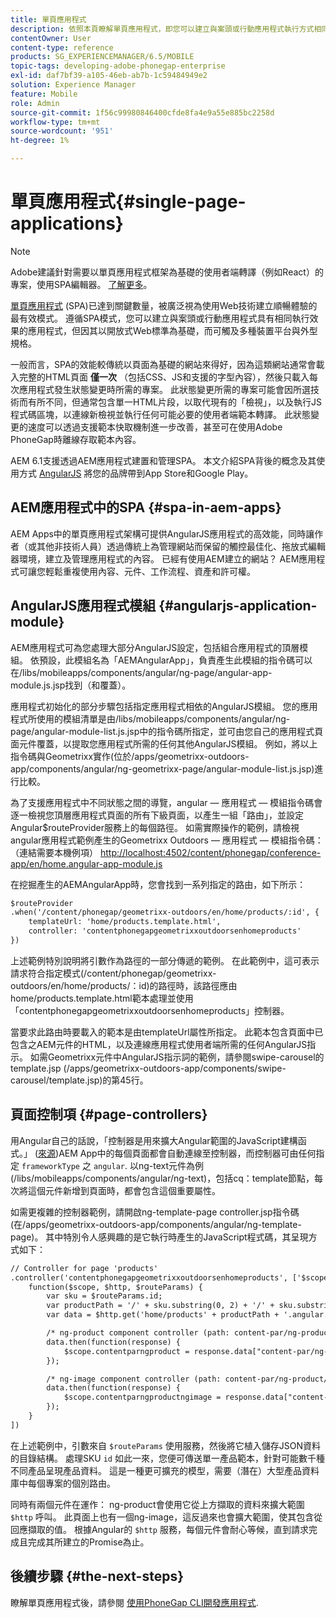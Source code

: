 ```yaml
---
title: 單頁應用程式
description: 依照本頁瞭解單頁應用程式，即您可以建立與案頭或行動應用程式執行方式相同的應用程式。
contentOwner: User
content-type: reference
products: SG_EXPERIENCEMANAGER/6.5/MOBILE
topic-tags: developing-adobe-phonegap-enterprise
exl-id: daf7bf39-a105-46eb-ab7b-1c59484949e2
solution: Experience Manager
feature: Mobile
role: Admin
source-git-commit: 1f56c99980846400cfde8fa4e9a55e885bc2258d
workflow-type: tm+mt
source-wordcount: '951'
ht-degree: 1%

---
```


# 單頁應用程式{#single-page-applications}

>[!NOTE]
>
>Adobe建議針對需要以單頁應用程式框架為基礎的使用者端轉譯（例如React）的專案，使用SPA編輯器。 [了解更多](/help/sites-developing/spa-overview.md)。

[單頁應用程式](https://en.wikipedia.org/wiki/Single-page_application) (SPA)已達到關鍵數量，被廣泛視為使用Web技術建立順暢體驗的最有效模式。 遵循SPA模式，您可以建立與案頭或行動應用程式具有相同執行效果的應用程式，但因其以開放式Web標準為基礎，而可觸及多種裝置平台與外型規格。

一般而言，SPA的效能較傳統以頁面為基礎的網站來得好，因為這類網站通常會載入完整的HTML頁面 **僅一次** （包括CSS、JS和支援的字型內容），然後只載入每次應用程式發生狀態變更時所需的專案。 此狀態變更所需的專案可能會因所選技術而有所不同，但通常包含單一HTML片段，以取代現有的「檢視」，以及執行JS程式碼區塊，以連線新檢視並執行任何可能必要的使用者端範本轉譯。 此狀態變更的速度可以透過支援範本快取機制進一步改善，甚至可在使用Adobe PhoneGap時離線存取範本內容。

AEM 6.1支援透過AEM應用程式建置和管理SPA。 本文介紹SPA背後的概念及其使用方式 [AngularJS](https://angularjs.org/) 將您的品牌帶到App Store和Google Play。

## AEM應用程式中的SPA {#spa-in-aem-apps}

AEM Apps中的單頁應用程式架構可提供AngularJS應用程式的高效能，同時讓作者（或其他非技術人員）透過傳統上為管理網站而保留的觸控最佳化、拖放式編輯器環境，建立及管理應用程式的內容。 已經有使用AEM建立的網站？ AEM應用程式可讓您輕鬆重複使用內容、元件、工作流程、資產和許可權。

## AngularJS應用程式模組 {#angularjs-application-module}

AEM應用程式可為您處理大部分AngularJS設定，包括組合應用程式的頂層模組。 依預設，此模組名為「AEMAngularApp」，負責產生此模組的指令碼可以在/libs/mobileapps/components/angular/ng-page/angular-app-module.js.jsp找到（和覆蓋）。

應用程式初始化的部分步驟包括指定應用程式相依的AngularJS模組。 您的應用程式所使用的模組清單是由/libs/mobileapps/components/angular/ng-page/angular-module-list.js.jsp中的指令碼所指定，並可由您自己的應用程式頁面元件覆蓋，以提取您應用程式所需的任何其他AngularJS模組。 例如，將以上指令碼與Geometrixx實作(位於/apps/geometrixx-outdoors-app/components/angular/ng-geometrixx-page/angular-module-list.js.jsp)進行比較。

為了支援應用程式中不同狀態之間的導覽，angular — 應用程式 — 模組指令碼會逐一檢視您頂層應用程式頁面的所有下級頁面，以產生一組「路由」，並設定Angular$routeProvider服務上的每個路徑。 如需實際操作的範例，請檢視angular應用程式範例產生的Geometrixx Outdoors — 應用程式 — 模組指令碼： （連結需要本機例項） [http://localhost:4502/content/phonegap/conference-app/en/home.angular-app-module.js](http://localhost:4502/content/phonegap/conference-app/en/home.angular-app-module.js)

在挖掘產生的AEMAngularApp時，您會找到一系列指定的路由，如下所示：

```xml
$routeProvider
.when('/content/phonegap/geometrixx-outdoors/en/home/products/:id', {
    templateUrl: 'home/products.template.html',
    controller: 'contentphonegapgeometrixxoutdoorsenhomeproducts'
})
```

上述範例特別說明將引數作為路徑的一部分傳遞的範例。 在此範例中，這可表示請求符合指定模式(/content/phonegap/geometrixx-outdoors/en/home/products/：id)的路徑時，該路徑應由home/products.template.html範本處理並使用「contentphonegapgeometrixxoutdoorsenhomeproducts」控制器。

當要求此路由時要載入的範本是由templateUrl屬性所指定。 此範本包含頁面中已包含之AEM元件的HTML，以及連線應用程式使用者端所需的任何AngularJS指示。 如需Geometrixx元件中AngularJS指示詞的範例，請參閱swipe-carousel的template.jsp (/apps/geometrixx-outdoors-app/components/swipe-carousel/template.jsp)的第45行。

## 頁面控制項 {#page-controllers}

用Angular自己的話說，「控制器是用來擴大Angular範圍的JavaScript建構函式。」 ([來源](https://docs.angularjs.org/guide/controller))AEM App中的每個頁面都會自動連線至控制器，而控制器可由任何指定 `frameworkType` 之 `angular`. 以ng-text元件為例(/libs/mobileapps/components/angular/ng-text)，包括cq：template節點，每次將這個元件新增到頁面時，都會包含這個重要屬性。

如需更複雜的控制器範例，請開啟ng-template-page controller.jsp指令碼(在/apps/geometrixx-outdoors-app/components/angular/ng-template-page)。 其中特別令人感興趣的是它執行時產生的JavaScript程式碼，其呈現方式如下：

```xml
// Controller for page 'products'
.controller('contentphonegapgeometrixxoutdoorsenhomeproducts', ['$scope', '$http', '$routeParams',
    function($scope, $http, $routeParams) {
        var sku = $routeParams.id;
        var productPath = '/' + sku.substring(0, 2) + '/' + sku.substring(0, 4) + '/' + sku;
        var data = $http.get('home/products' + productPath + '.angular.json' + cacheKiller);

        /* ng-product component controller (path: content-par/ng-product) */
        data.then(function(response) {
            $scope.contentparngproduct = response.data["content-par/ng-product"].items;
        });

        /* ng-image component controller (path: content-par/ng-product/ng-image) */
        data.then(function(response) {
            $scope.contentparngproductngimage = response.data["content-par/ng-product/ng-image"].items;
        });
    }
])
```

在上述範例中，引數來自 `$routeParams` 使用服務，然後將它植入儲存JSON資料的目錄結構。 處理SKU `id` 如此一來，您便可傳送單一產品範本，針對可能數千種不同產品呈現產品資料。 這是一種更可擴充的模型，需要（潛在）大型產品資料庫中每個專案的個別路由。

同時有兩個元件在運作： ng-product會使用它從上方擷取的資料來擴大範圍 `$http` 呼叫。 此頁面上也有一個ng-image，這反過來也會擴大範圍，使其包含從回應擷取的值。 根據Angular的 `$http` 服務，每個元件會耐心等候，直到請求完成且完成其所建立的Promise為止。

## 後續步驟 {#the-next-steps}

瞭解單頁應用程式後，請參閱 [使用PhoneGap CLI開發應用程式](/help/mobile/phonegap-apps-pg-cli.md).
